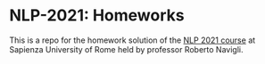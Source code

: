 # NLP-2021: Homeworks

This is a repo for the homework solution of the [NLP 2021 course](http://naviglinlp.blogspot.com/) at Sapienza University of Rome held by professor Roberto Navigli.
